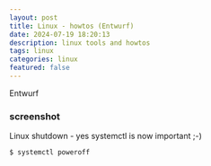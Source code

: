 ```yaml
---
layout: post
title: Linux - howtos (Entwurf)
date: 2024-07-19 18:20:13
description: linux tools and howtos 
tags: linux
categories: linux
featured: false
---
```


Entwurf

### screenshot

Linux shutdown - yes systemctl is now important ;-) 
````markup
$ systemctl poweroff
````


